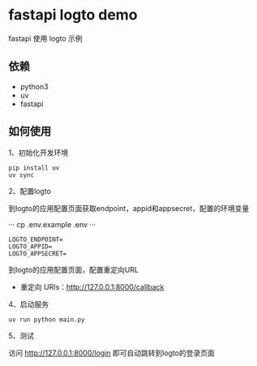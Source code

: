 # fastapi logto demo

fastapi 使用 logto 示例

## 依赖

- python3
- uv
- fastapi

## 如何使用

1、初始化开发环境

```
pip install uv
uv sync
```

2、配置logto

到logto的应用配置页面获取endpoint，appid和appsecret，配置的环境变量

···
cp .env.example .env
···

```
LOGTO_ENDPOINT=
LOGTO_APPID=
LOGTO_APPSECRET=
```

到logto的应用配置页面，配置重定向URL

- 重定向 URIs：http://127.0.0.1:8000/callback

4、启动服务

```
uv run python main.py
```

5、测试

访问 http://127.0.0.1:8000/login 即可自动跳转到logto的登录页面

